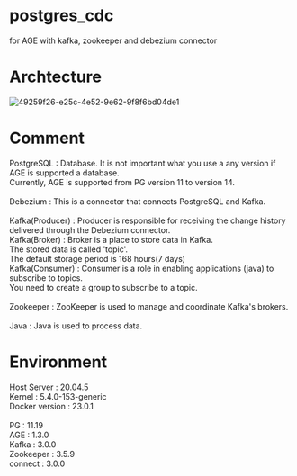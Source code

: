 # postgres_cdc
for AGE with kafka, zookeeper and debezium connector

# Archtecture
![49259f26-e25c-4e52-9e62-9f8f6bd04de1](https://github.com/Hyundong-Seo/postgres_cdc/assets/77366371/f80a7767-86a2-4d67-905d-82c63f5bf4ca)

# Comment
PostgreSQL : Database. It is not important what you use a any version if AGE is supported a database.<br/>
Currently, AGE is supported from PG version 11 to version 14.<br/><br/>
Debezium : This is a connector that connects PostgreSQL and Kafka.<br/><br/>
Kafka(Producer) : Producer is responsible for receiving the change history delivered through the Debezium connector.<br/>
Kafka(Broker) : Broker is a place to store data in Kafka.<br/>
The stored data is called 'topic'.<br/>
The default storage period is 168 hours(7 days)<br/>
Kafka(Consumer) : Consumer is a role in enabling applications (java) to subscribe to topics.<br/>
You need to create a group to subscribe to a topic.<br/><br/>
Zookeeper : ZooKeeper is used to manage and coordinate Kafka's brokers.<br/><br/>
Java : Java is used to process data.<br/>

# Environment
Host Server : 20.04.5<br/>
Kernel : 5.4.0-153-generic<br/>
Docker version : 23.0.1<br/><br/>
PG : 11.19<br/>
AGE : 1.3.0<br/>
Kafka : 3.0.0<br/>
Zookeeper : 3.5.9<br/>
connect : 3.0.0<br/>
